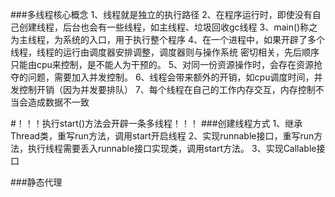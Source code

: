 ###多线程核心概念
    1、线程就是独立的执行路径
    2、在程序运行时，即使没有自己创建线程，后台也会有一些线程，如主线程、垃圾回收gc线程
    3、main()称之为主线程，为系统的入口，用于执行整个程序
    4、在一个进程中，如果开辟了多个线程，线程的运行由调度器安排调整，调度器则与操作系统
        密切相关，先后顺序只能由cpu来控制，是不能人为干预的。
    5、对同一份资源操作时，会存在资源抢夺的问题，需要加入并发控制。
    6、线程会带来额外的开销，如cpu调度时间，并发控制开销（因为并发要排队）
    7、每个线程在自己的工作内存交互，内存控制不当会造成数据不一致
    
#！！！执行start()方法会开辟一条多线程！！！
###创建线程方式
    1、继承Thread类，重写run方法，调用start开启线程
    2、实现runnable接口，重写run方法，执行线程需要丢入runnable接口实现类，调用start方法。
    3、实现Callable接口
    

###静态代理
    